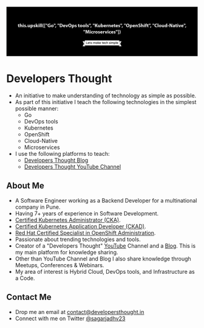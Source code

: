 ![Developers Thought](https://raw.githubusercontent.com/developersthought/developersthought/main/banner.png)

# Developers Thought

- An initiative to make understanding of technology as simple as possible.
- As part of this initiative I teach the following technologies in the simplest possible manner:
  - Go
  - DevOps tools
  - Kubernetes
  - OpenShift
  - Cloud-Native
  - Microservices
- I use the following platforms to teach:
  - [Developers Thought Blog](https://developersthought.in/)
  - [Developers Thought YouTube Channel](https://www.youtube.com/developersthought)

## About Me

- A Software Engineer working as a Backend Developer for a multinational company in Pune.
- Having 7+ years of experience in Software Development.
- [Certified Kubernetes Administrator (CKA)](https://www.credly.com/badges/cb4e1eb0-13ad-4d97-8f2d-76faa6653c83/public_url).
- [Certified Kubernetes Application Developer (CKAD)](https://www.credly.com/badges/93a896cc-cc06-42a4-980e-5a881b672239/public_url).
- [Red Hat Certified Specialist in OpenShift Administration](https://rhtapps.redhat.com/certifications/badge/verify/S2KHQWEPYUGPYECI7AY2YXFOYIAEQU3CUPSQX2KSDXT6RW46LQ3USGMBTDNSOFVX22WYNJ63KCC3BBTAOIVCQWO7U3Z7NRP66BA673I=).
- Passionate about trending technologies and tools.
- Creator of a "Developers Thought" [YouTube](https://www.youtube.com/developersthought) Channel and a [Blog](https://developersthought.in/). This is my main platform for knowledge sharing.
- Other than YouTube Channel and Blog I also share knowledge through Meetups, Conferences & Webinars.
- My area of interest is Hybrid Cloud, DevOps tools, and Infrastructure as a Code.

## Contact Me

- Drop me an email at [contact@developersthought.in](mailto:contact@developersthought.in)
- Connect with me on Twitter [@sagarjadhv23](https://twitter.com/sagarjadhv23) 
